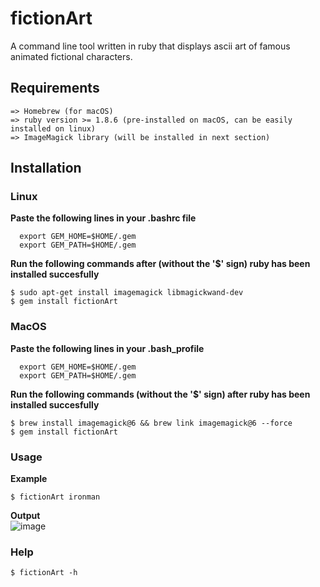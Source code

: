 # fictionArt
A command line tool written in ruby that displays ascii art of famous animated fictional characters.   

## Requirements  
```
=> Homebrew (for macOS)
=> ruby version >= 1.8.6 (pre-installed on macOS, can be easily installed on linux)  
=> ImageMagick library (will be installed in next section)  
```

## Installation  

### Linux  
**Paste the following lines in your .bashrc file**  
```
  export GEM_HOME=$HOME/.gem
  export GEM_PATH=$HOME/.gem
```  

**Run the following commands after (without the '$' sign) ruby has been installed succesfully**  
```
$ sudo apt-get install imagemagick libmagickwand-dev
$ gem install fictionArt
```  

### MacOS
**Paste the following lines in your .bash_profile**  
```
  export GEM_HOME=$HOME/.gem
  export GEM_PATH=$HOME/.gem
```  

**Run the following commands (without the '$' sign) after ruby has been installed succesfully**  
```
$ brew install imagemagick@6 && brew link imagemagick@6 --force
$ gem install fictionArt
```  

### Usage 
**Example**  
```
$ fictionArt ironman
```
**Output**  
![image](https://github.com/vaithak/fictionArt/blob/master/example_image.png)  

### Help
```
$ fictionArt -h
```  
